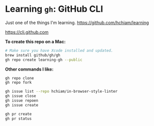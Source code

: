 # Learning `gh`: GitHub CLI

Just one of the things I'm learning. <https://github.com/hchiam/learning>

<https://cli.github.com>

**To create this repo on a Mac:**

```bash
# Make sure you have Xcode installed and updated.
brew install github/gh/gh
gh repo create learning-gh --public
```

**Other commands I like:**

```bash
gh repo clone
gh repo fork

gh issue list --repo hchiam/in-browser-style-linter
gh issue close
gh issue repoen
gh issue create

gh pr create
gh pr status
```

